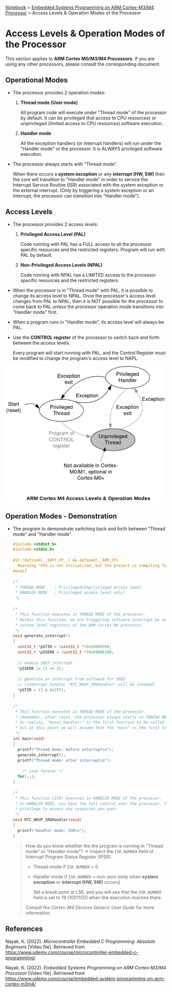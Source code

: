 <a href="../">Notebook</a> > <a href="./">Embedded Systems Programming on ARM Cortex-M3/M4 Processor</a> > Access Levels & Operation Modes of the Processor

# Access Levels & Operation Modes of the Processor

This section applies to **ARM Cortex M0/M3/M4 Processors**. If you are using any other processors, please consult the corresponding document.



## Operational Modes

* The processor provides 2 operation modes:

  1. **Thread mode (User mode)**

     All program code will execute under "Thread mode" of the processor by default. It can be privileged (full access to CPU resources) or unprivileged (limited access to CPU resources) software execution.

  2. **Handler mode**

     All the exception handlers (or interrupt handlers) will run under the "Handler mode" or the processor. It is ALWAYS privileged software execution.

* The processor always starts with "Thread mode".

  When there occurs a **system exception** or any **interrupt (HW, SW)** then the core will transition to "Handler mode" in order to service the Interrupt Service Routine (ISR) associated with the system exception or the external interrupt. (Only by triggering a system exception or an interrupt, the processor can transition into "Handler mode").



## Access Levels

* The processor provides 2 access levels:

  1. **Privileged Access Level (PAL)**

     Code running with PAL has a FULL access to all the processor specific resources and the restricted registers. Program will run with PAL by default.

  2. **Non-Privileged Access Levels (NPAL)**

     Code running with NPAL has a LIMITED access to the processor specific resources and the restricted registers.

* When the processor is in "Thread mode" with PAL, it is possible to change its access level to NPAL. Once the processor's access level changes from PAL to NPAL, then it is NOT possible for the processor to come back to PAL unless the processor operation mode transitions into "Handler mode" first.

* When a program runs in "Handler mode", its access level will always be PAL.

* Use the **CONTROL register** of the processor to switch back and forth between the access levels.

  Every program will start running with PAL, and the Control Register must be modified to change the program's access level to NAPL.



<img src="./img/arm-cortex-m4-access-levels-and-operation-modes.png" alt="arm-cortex-m4-access-levels-and-operation-modes" width="500">





## Operation Modes - Demonstration

* The program to demonstrate switching back and forth between "Thread mode" and "Handler mode".

  ```c
  #include <stdint.h>
  #include <stdio.h>
  
  #if !defined(__SOFT_FP__) && defined(__ARM_FP)
    #warning "FPU is not initialized, but the project is compiling for an FPU. Please initialize the FPU before use."
  #endif
  
  /*
   * THREAD MODE	: Privileged/Unprivileged access level
   * HANDLER MODE	: Privileged access level only!
   */
  
  /*
   * This function executes in THREAD MODE of the processor.
   * Within this function, we are triggering software interrupt by accessing the
   * system level registers of the ARM Cortex Mx processor.
   */
  void generate_interrupt()
  {
  	uint32_t *pSTIR = (uint32_t *)0xE000EF00;
  	uint32_t *pISER0 = (uint32_t *)0xE000E100;
  
  	// enable IRQ3 interrupt
  	*pISER0 |= (1 << 3);
  
  	// generate an interrupt from software for IRQ3
  	// (interrupt handler "RTC_WKUP_IRQHandler" will be invoked)
  	*pSTIR = (3 & 0x1FF);
  }
  
  /*
   * This function executes in THREAD MODE of the processor.
   * (Remember, after reset, the processor always starts in THREAD MODE.)
   * In reality, "Reset_Handler:" is the first function to be called on reset,
   * but at this point we will assume that the "main" is the first to be called.
   */
  int main(void)
  {
  	printf("Thread mode: before interrupt\n");
  	generate_interrupt();
  	printf("Thread mode: after interrupt\n");
  
      /* Loop forever */
  	for(;;);
  }
  
  /*
   * This function (ISR) executes in HANDLER MODE of the processor.
   * In HANDLER MODE, you have the full control over the processor. You have the
   * privilege to access any resources you want.
   */
  void RTC_WKUP_IRQHandler(void)
  {
  	printf("Handler mode: ISR\n");
  }
  ```

  > How do you know whether the the program is running in "Thread mode" or "Handler mode"? $\to$ Inspect the `ISR_NUMBER` field of Interrupt Program Status Register (IPSR).
  >
  > - Thread mode if `ISR_NUMBER` = 0
  >
  > - Handler mode if `ISR_NUMBER` = non-zero (only when **system exception** or **interrupt (HW, SW)** occurs)
  >
  >   Set a break point at L56, and you will see that the `ISR_NUMBER` field is set to 19 (10011(2)) when the execution reaches there.
  >
  > Consult the *Cortex-M4 Devices Generic User Guide* for more information.

  



## References

Nayak, K. (2022). *Microcontroller Embedded C Programming: Absolute Beginners* [Video file]. Retrieved from  https://www.udemy.com/course/microcontroller-embedded-c-programming/

Nayak, K. (2022). *Embedded Systems Programming on ARM Cortex-M3/M4 Processor* [Video file]. Retrieved from  https://www.udemy.com/course/embedded-system-programming-on-arm-cortex-m3m4/
